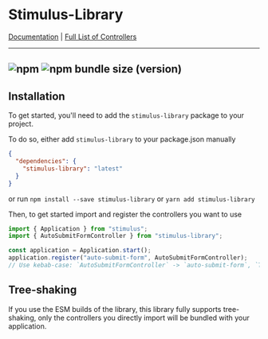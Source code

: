 # Stimulus-Library

[Documentation](https://sub-xaero.github.io/stimulus-library/)  |  [Full List of Controllers](https://sub-xaero.github.io/stimulus-library/)

---
![npm](https://img.shields.io/npm/dt/stimulus-library)
![npm bundle size (version)](https://img.shields.io/bundlephobia/minzip/stimulus-library/latest?label=minified%20size)
---

## Installation

To get started, you'll need to add the `stimulus-library` package to your project.

To do so, either add `stimulus-library` to your package.json manually

```json
{
  "dependencies": {
    "stimulus-library": "latest"
  }
}
```

or run
`npm install --save stimulus-library` or `yarn add stimulus-library`

Then, to get started import and register the controllers you want to use

```js
import { Application } from "stimulus";
import { AutoSubmitFormController } from "stimulus-library";

const application = Application.start();
application.register("auto-submit-form", AutoSubmitFormController);
// Use kebab-case: `AutoSubmitFormController` -> `auto-submit-form`, `TurboFrameRefreshController` -> `turbo-frame-refresh`, etc.
```

## Tree-shaking
If you use the ESM builds of the library, this library fully supports tree-shaking, 
only the controllers you directly import will be bundled with your application.  

